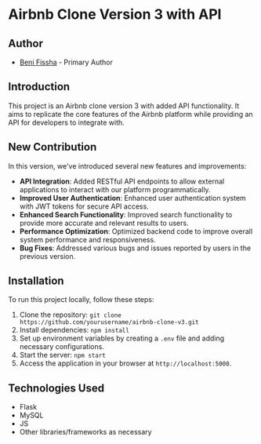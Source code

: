 # Airbnb Clone Version 3 with API

## Author
- [Beni Fissha](https://github.com/beni-f) - Primary Author


## Introduction
This project is an Airbnb clone version 3 with added API functionality. It aims to replicate the core features of the Airbnb platform while providing an API for developers to integrate with.

## New Contribution
In this version, we've introduced several new features and improvements:
- **API Integration**: Added RESTful API endpoints to allow external applications to interact with our platform programmatically.
- **Improved User Authentication**: Enhanced user authentication system with JWT tokens for secure API access.
- **Enhanced Search Functionality**: Improved search functionality to provide more accurate and relevant results to users.
- **Performance Optimization**: Optimized backend code to improve overall system performance and responsiveness.
- **Bug Fixes**: Addressed various bugs and issues reported by users in the previous version.

## Installation
To run this project locally, follow these steps:

1. Clone the repository: `git clone https://github.com/yourusername/airbnb-clone-v3.git`
2. Install dependencies: `npm install`
3. Set up environment variables by creating a `.env` file and adding necessary configurations.
4. Start the server: `npm start`
5. Access the application in your browser at `http://localhost:5000`.

## Technologies Used
- Flask
- MySQL
- JS
- Other libraries/frameworks as necessary
